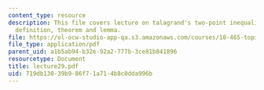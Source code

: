 ```yaml
---
content_type: resource
description: This file covers lecture on talagrand's two-point inequality based on
  definition, theorem and lemma.
file: https://ol-ocw-studio-app-qa.s3.amazonaws.com/courses/18-465-topics-in-statistics-statistical-learning-theory-spring-2007/719db13039b986f71a714b8c0dda996b_lecture29.pdf
file_type: application/pdf
parent_uid: a1b5ab94-b32e-92a2-777b-3ce81b841896
resourcetype: Document
title: lecture29.pdf
uid: 719db130-39b9-86f7-1a71-4b8c0dda996b
---
```

